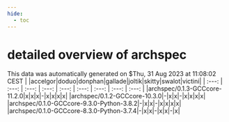 ```yaml
---
hide:
  - toc
---
```


detailed overview of archspec
=============================


This data was automatically generated on $Thu, 31 Aug 2023 at 11:08:02 CEST
| |accelgor|doduo|donphan|gallade|joltik|skitty|swalot|victini|
| :---: | :---: | :---: | :---: | :---: | :---: | :---: | :---: | :---: |
|archspec/0.1.3-GCCcore-11.2.0|x|x|x|-|x|x|x|x|
|archspec/0.1.2-GCCcore-10.3.0|-|x|x|-|x|x|x|x|
|archspec/0.1.0-GCCcore-9.3.0-Python-3.8.2|-|x|x|-|x|x|x|x|
|archspec/0.1.0-GCCcore-8.3.0-Python-3.7.4|-|x|x|-|x|x|-|x|
